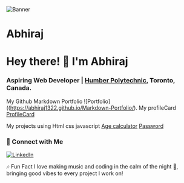![Banner](./DALL·E-2024-10-27-11.29.jpg)
# Abhiraj
# Hey there! 👋 I'm Abhiraj

### Aspiring Web Developer | [Humber Polytechnic](https://humber.ca/), Toronto, Canada.


My Github Markdown Portfolio ![Portfolio]((https://abhiraj1322.github.io/Markdown-Portfolio/).
My profileCard               [ProfileCard](https://lnkd.in/exGgwa7B)

My projects using Html css javascript  [Age calculator]( https://lnkd.in/euhKanDG) [Password]( https://lnkd.in/euhKanDG)

### 💼 Connect with Me
[![LinkedIn](https://img.shields.io/badge/LinkedIn-Connect-blue)](https://www.linkedin.com/in/abhiraj-abhiraj-6129402b6/edit/forms/intro/new/?profileFormEntryPoint=PROFILE_SECTION)

🎶 Fun Fact
I love making music and coding in the calm of the night 🌙, bringing good vibes to every project I work on!
                                          
